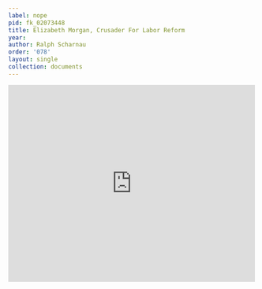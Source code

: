 ```yaml
---
label: nope
pid: fk_02073448
title: Elizabeth Morgan, Crusader For Labor Reform
year:
author: Ralph Scharnau
order: '078'
layout: single
collection: documents
---
```

<iframe src="https://northwestern.app.box.com/embed/s/js87nqy25cgkk62wbbc83rjk1ophe87q?sortColumn=date&view=list" width="500" height="400" frameborder="0" allowfullscreen webkitallowfullscreen msallowfullscreen></iframe>
